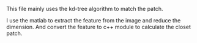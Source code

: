 This file mainly uses the kd-tree algorithm to match the patch.

I use the matlab to extract the feature from the image and reduce the dimension.
And convert the feature to c++ module to calculate the closet patch.
